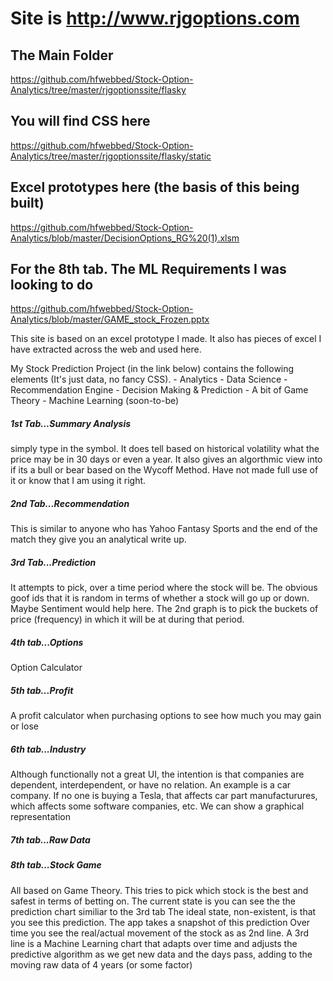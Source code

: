 # Site is http://www.rjgoptions.com 

## The Main Folder
https://github.com/hfwebbed/Stock-Option-Analytics/tree/master/rjgoptionssite/flasky


## You will find CSS here 
https://github.com/hfwebbed/Stock-Option-Analytics/tree/master/rjgoptionssite/flasky/static


## Excel prototypes here (the basis of this being built)
https://github.com/hfwebbed/Stock-Option-Analytics/blob/master/DecisionOptions_RG%20(1).xlsm

## For the 8th tab. The ML Requirements I was looking to do
https://github.com/hfwebbed/Stock-Option-Analytics/blob/master/GAME_stock_Frozen.pptx

This site is based on an excel prototype I made. It also has pieces of excel I have extracted across the web and used here.

My Stock Prediction Project (in the link below) contains the following elements (It's just data, no fancy CSS). - Analytics - Data Science - Recommendation Engine - Decision Making & Prediction - A bit of Game Theory - Machine Learning (soon-to-be)

##### 1st Tab...Summary Analysis
simply type in the symbol. It does tell based on historical volatility what the price may be in 30 days or even a year. It also gives an algorthmic view into if its a bull or bear based on the Wycoff Method. Have not made full use of it or know that I am using it right.

##### 2nd Tab...Recommendation
This is similar to anyone who has Yahoo Fantasy Sports and the end of the match they give you an analytical write up.

##### 3rd Tab...Prediction
It attempts to pick, over a time period where the stock will be. The obvious goof ids that it is random in terms of whether a stock will go up or down. Maybe Sentiment would help here. The 2nd graph is to pick the buckets of price (frequency) in which it will be at during that period.

##### 4th tab...Options
Option Calculator

##### 5th tab...Profit
A profit calculator when purchasing options to see how much you may gain or lose

##### 6th tab...Industry
Although functionally not a great UI, the intention is that companies are dependent, interdependent, or have no relation. An example is a car company. If no one is buying a Tesla, that affects car part manufacturures, which affects some software companies, etc. We can show a graphical representation

##### 7th tab...Raw Data

##### 8th tab...Stock Game
All based on Game Theory. This tries to pick which stock is the best and safest in terms of betting on.
The current state is you can see the the prediction chart similiar to the 3rd tab
The ideal state, non-existent, is that you see this prediction. The app takes a snapshot of this prediction
Over time you see the real/actual movement of the stock as as 2nd line.
A 3rd line is a Machine Learning chart that adapts over time and adjusts the predictive algorithm as we get new data and the days pass, adding to the moving raw data of 4 years (or some factor)

